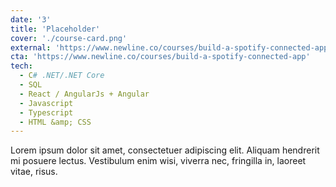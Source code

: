 ```yaml
---
date: '3'
title: 'Placeholder'
cover: './course-card.png'
external: 'https://www.newline.co/courses/build-a-spotify-connected-app'
cta: 'https://www.newline.co/courses/build-a-spotify-connected-app'
tech:
  - C# .NET/.NET Core
  - SQL
  - React / AngularJs + Angular
  - Javascript
  - Typescript
  - HTML &amp; CSS
---
```


Lorem ipsum dolor sit amet, consectetuer adipiscing elit. Aliquam hendrerit mi posuere lectus. Vestibulum enim wisi, viverra nec, fringilla in, laoreet vitae, risus.
